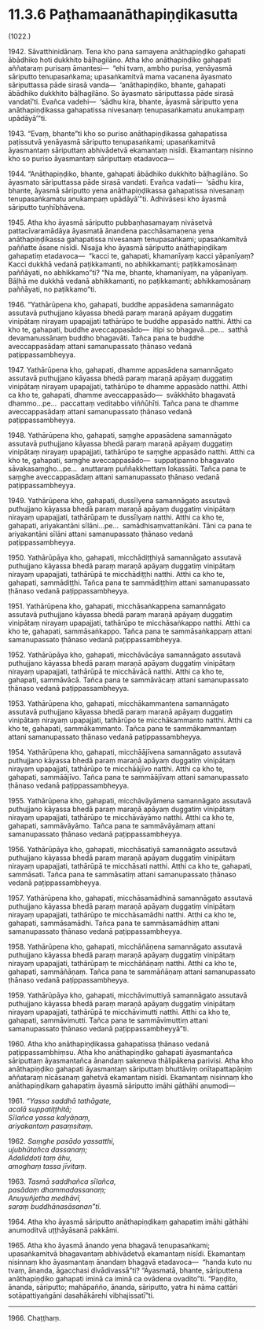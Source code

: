 

# 11.3.6 Paṭhamaanāthapiṇḍikasutta




(1022.)

1942\. Sāvatthinidānaṃ. Tena kho pana samayena anāthapiṇḍiko gahapati ābādhiko hoti dukkhito bāḷhagilāno. Atha kho anāthapiṇḍiko gahapati aññataraṃ purisaṃ āmantesi—  “ehi tvaṃ, ambho purisa, yenāyasmā sāriputto tenupasaṅkama; upasaṅkamitvā mama vacanena āyasmato sāriputtassa pāde sirasā vanda—  ‘anāthapiṇḍiko, bhante, gahapati ābādhiko dukkhito bāḷhagilāno. So āyasmato sāriputtassa pāde sirasā vandatī’ti. Evañca vadehi—  ‘sādhu kira, bhante, āyasmā sāriputto yena anāthapiṇḍikassa gahapatissa nivesanaṃ tenupasaṅkamatu anukampaṃ upādāyā’”ti.

1943\. “Evaṃ, bhante”ti kho so puriso anāthapiṇḍikassa gahapatissa paṭissutvā yenāyasmā sāriputto tenupasaṅkami; upasaṅkamitvā āyasmantaṃ sāriputtaṃ abhivādetvā ekamantaṃ nisīdi. Ekamantaṃ nisinno kho so puriso āyasmantaṃ sāriputtaṃ etadavoca—

1944\. “Anāthapiṇḍiko, bhante, gahapati ābādhiko dukkhito bāḷhagilāno. So āyasmato sāriputtassa pāde sirasā vandati. Evañca vadati—  ‘sādhu kira, bhante, āyasmā sāriputto yena anāthapiṇḍikassa gahapatissa nivesanaṃ tenupasaṅkamatu anukampaṃ upādāyā’”ti. Adhivāsesi kho āyasmā sāriputto tuṇhībhāvena.

1945\. Atha kho āyasmā sāriputto pubbaṇhasamayaṃ nivāsetvā pattacīvaramādāya āyasmatā ānandena pacchāsamaṇena yena anāthapiṇḍikassa gahapatissa nivesanaṃ tenupasaṅkami; upasaṅkamitvā paññatte āsane nisīdi. Nisajja kho āyasmā sāriputto anāthapiṇḍikaṃ gahapatiṃ etadavoca—  “kacci te, gahapati, khamanīyaṃ kacci yāpanīyaṃ? Kacci dukkhā vedanā paṭikkamanti, no abhikkamanti; paṭikkamosānaṃ paññāyati, no abhikkamo”ti? “Na me, bhante, khamanīyaṃ, na yāpanīyaṃ. Bāḷhā me dukkhā vedanā abhikkamanti, no paṭikkamanti; abhikkamosānaṃ paññāyati, no paṭikkamo”ti.

1946\. “Yathārūpena kho, gahapati, buddhe appasādena samannāgato assutavā puthujjano kāyassa bhedā paraṃ maraṇā apāyaṃ duggatiṃ vinipātaṃ nirayaṃ upapajjati tathārūpo te buddhe appasādo natthi. Atthi ca kho te, gahapati, buddhe aveccappasādo—  itipi so bhagavā…pe…  satthā devamanussānaṃ buddho bhagavāti. Tañca pana te buddhe aveccappasādaṃ attani samanupassato ṭhānaso vedanā paṭippassambheyya.

1947\. Yathārūpena kho, gahapati, dhamme appasādena samannāgato assutavā puthujjano kāyassa bhedā paraṃ maraṇā apāyaṃ duggatiṃ vinipātaṃ nirayaṃ upapajjati, tathārūpo te dhamme appasādo natthi. Atthi ca kho te, gahapati, dhamme aveccappasādo—  svākkhāto bhagavatā dhammo…pe…  paccattaṃ veditabbo viññūhīti. Tañca pana te dhamme aveccappasādaṃ attani samanupassato ṭhānaso vedanā paṭippassambheyya.

1948\. Yathārūpena kho, gahapati, saṃghe appasādena samannāgato assutavā puthujjano kāyassa bhedā paraṃ maraṇā apāyaṃ duggatiṃ vinipātaṃ nirayaṃ upapajjati, tathārūpo te saṃghe appasādo natthi. Atthi ca kho te, gahapati, saṃghe aveccappasādo—  suppaṭipanno bhagavato sāvakasaṃgho…pe…  anuttaraṃ puññakkhettaṃ lokassāti. Tañca pana te saṃghe aveccappasādaṃ attani samanupassato ṭhānaso vedanā paṭippassambheyya.

1949\. Yathārūpena kho, gahapati, dussīlyena samannāgato assutavā puthujjano kāyassa bhedā paraṃ maraṇā apāyaṃ duggatiṃ vinipātaṃ nirayaṃ upapajjati, tathārūpaṃ te dussīlyaṃ natthi. Atthi ca kho te, gahapati, ariyakantāni sīlāni…pe…  samādhisaṃvattanikāni. Tāni ca pana te ariyakantāni sīlāni attani samanupassato ṭhānaso vedanā paṭippassambheyya.

1950\. Yathārūpāya kho, gahapati, micchādiṭṭhiyā samannāgato assutavā puthujjano kāyassa bhedā paraṃ maraṇā apāyaṃ duggatiṃ vinipātaṃ nirayaṃ upapajjati, tathārūpā te micchādiṭṭhi natthi. Atthi ca kho te, gahapati, sammādiṭṭhi. Tañca pana te sammādiṭṭhiṃ attani samanupassato ṭhānaso vedanā paṭippassambheyya.

1951\. Yathārūpena kho, gahapati, micchāsaṅkappena samannāgato assutavā puthujjano kāyassa bhedā paraṃ maraṇā apāyaṃ duggatiṃ vinipātaṃ nirayaṃ upapajjati, tathārūpo te micchāsaṅkappo natthi. Atthi ca kho te, gahapati, sammāsaṅkappo. Tañca pana te sammāsaṅkappaṃ attani samanupassato ṭhānaso vedanā paṭippassambheyya.

1952\. Yathārūpāya kho, gahapati, micchāvācāya samannāgato assutavā puthujjano kāyassa bhedā paraṃ maraṇā apāyaṃ duggatiṃ vinipātaṃ nirayaṃ upapajjati, tathārūpā te micchāvācā natthi. Atthi ca kho te, gahapati, sammāvācā. Tañca pana te sammāvācaṃ attani samanupassato ṭhānaso vedanā paṭippassambheyya.

1953\. Yathārūpena kho, gahapati, micchākammantena samannāgato assutavā puthujjano kāyassa bhedā paraṃ maraṇā apāyaṃ duggatiṃ vinipātaṃ nirayaṃ upapajjati, tathārūpo te micchākammanto natthi. Atthi ca kho te, gahapati, sammākammanto. Tañca pana te sammākammantaṃ attani samanupassato ṭhānaso vedanā paṭippassambheyya.

1954\. Yathārūpena kho, gahapati, micchāājīvena samannāgato assutavā puthujjano kāyassa bhedā paraṃ maraṇā apāyaṃ duggatiṃ vinipātaṃ nirayaṃ upapajjati, tathārūpo te micchāājīvo natthi. Atthi ca kho te, gahapati, sammāājīvo. Tañca pana te sammāājīvaṃ attani samanupassato ṭhānaso vedanā paṭippassambheyya.

1955\. Yathārūpena kho, gahapati, micchāvāyāmena samannāgato assutavā puthujjano kāyassa bhedā paraṃ maraṇā apāyaṃ duggatiṃ vinipātaṃ nirayaṃ upapajjati, tathārūpo te micchāvāyāmo natthi. Atthi ca kho te, gahapati, sammāvāyāmo. Tañca pana te sammāvāyāmaṃ attani samanupassato ṭhānaso vedanā paṭippassambheyya.

1956\. Yathārūpāya kho, gahapati, micchāsatiyā samannāgato assutavā puthujjano kāyassa bhedā paraṃ maraṇā apāyaṃ duggatiṃ vinipātaṃ nirayaṃ upapajjati, tathārūpā te micchāsati natthi. Atthi ca kho te, gahapati, sammāsati. Tañca pana te sammāsatiṃ attani samanupassato ṭhānaso vedanā paṭippassambheyya.

1957\. Yathārūpena kho, gahapati, micchāsamādhinā samannāgato assutavā puthujjano kāyassa bhedā paraṃ maraṇā apāyaṃ duggatiṃ vinipātaṃ nirayaṃ upapajjati, tathārūpo te micchāsamādhi natthi. Atthi ca kho te, gahapati, sammāsamādhi. Tañca pana te sammāsamādhiṃ attani samanupassato ṭhānaso vedanā paṭippassambheyya.

1958\. Yathārūpena kho, gahapati, micchāñāṇena samannāgato assutavā puthujjano kāyassa bhedā paraṃ maraṇā apāyaṃ duggatiṃ vinipātaṃ nirayaṃ upapajjati, tathārūpaṃ te micchāñāṇaṃ natthi. Atthi ca kho te, gahapati, sammāñāṇaṃ. Tañca pana te sammāñāṇaṃ attani samanupassato ṭhānaso vedanā paṭippassambheyya.

1959\. Yathārūpāya kho, gahapati, micchāvimuttiyā samannāgato assutavā puthujjano kāyassa bhedā paraṃ maraṇā apāyaṃ duggatiṃ vinipātaṃ nirayaṃ upapajjati, tathārūpā te micchāvimutti natthi. Atthi ca kho te, gahapati, sammāvimutti. Tañca pana te sammāvimuttiṃ attani samanupassato ṭhānaso vedanā paṭippassambheyyā”ti.

1960\. Atha kho anāthapiṇḍikassa gahapatissa ṭhānaso vedanā paṭippassambhiṃsu. Atha kho anāthapiṇḍiko gahapati āyasmantañca sāriputtaṃ āyasmantañca ānandaṃ sakeneva thālipākena parivisi. Atha kho anāthapiṇḍiko gahapati āyasmantaṃ sāriputtaṃ bhuttāviṃ onītapattapāṇiṃ aññataraṃ nīcāsanaṃ gahetvā ekamantaṃ nisīdi. Ekamantaṃ nisinnaṃ kho anāthapiṇḍikaṃ gahapatiṃ āyasmā sāriputto imāhi gāthāhi anumodi—

1961\. _“Yassa saddhā tathāgate,_  
_acalā suppatiṭṭhitā;_  
_Sīlañca yassa kalyāṇaṃ,_  
_ariyakantaṃ pasaṃsitaṃ._  


1962\. _Saṃghe pasādo yassatthi,_  
_ujubhūtañca dassanaṃ;_  
_Adaliddoti taṃ āhu,_  
_amoghaṃ tassa jīvitaṃ._  


1963\. _Tasmā saddhañca sīlañca,_  
_pasādaṃ dhammadassanaṃ;_  
_Anuyuñjetha medhāvī,_  
_saraṃ buddhānasāsanan”ti._  


1964\. Atha kho āyasmā sāriputto anāthapiṇḍikaṃ gahapatiṃ imāhi gāthāhi anumoditvā uṭṭhāyāsanā pakkāmi.

1965\. Atha kho āyasmā ānando yena bhagavā tenupasaṅkami; upasaṅkamitvā bhagavantaṃ abhivādetvā ekamantaṃ nisīdi. Ekamantaṃ nisinnaṃ kho āyasmantaṃ ānandaṃ bhagavā etadavoca—  “handa kuto nu tvaṃ, ānanda, āgacchasi divādivassā”ti? “Āyasmatā, bhante, sāriputtena anāthapiṇḍiko gahapati iminā ca iminā ca ovādena ovadito”ti. “Paṇḍito, ānanda, sāriputto; mahāpañño, ānanda, sāriputto, yatra hi nāma cattāri sotāpattiyaṅgāni dasahākārehi vibhajissatī”ti.

---

1966\. Chaṭṭhaṃ.





